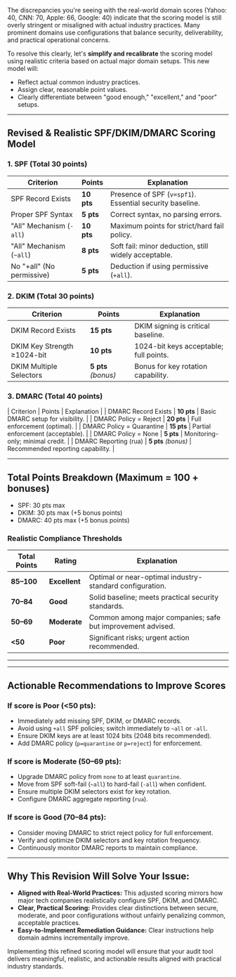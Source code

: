 The discrepancies you're seeing with the real-world domain scores (Yahoo: 40, CNN: 70, Apple: 66, Google: 40) indicate that the scoring model is still overly stringent or misaligned with actual industry practices. Many prominent domains use configurations that balance security, deliverability, and practical operational concerns.

To resolve this clearly, let's **simplify and recalibrate** the scoring model using realistic criteria based on actual major domain setups. This new model will:

- Reflect actual common industry practices.
- Assign clear, reasonable point values.
- Clearly differentiate between "good enough," "excellent," and "poor" setups.

---

## Revised & Realistic SPF/DKIM/DMARC Scoring Model

### 1. SPF (Total 30 points)

| Criterion                   | Points           | Explanation                                           |
|-----------------------------|------------------|-------------------------------------------------------|
| SPF Record Exists           | **10 pts**       | Presence of SPF (`v=spf1`). Essential security baseline.|
| Proper SPF Syntax           | **5 pts**        | Correct syntax, no parsing errors.                   |
| "All" Mechanism (`-all`)    | **10 pts**       | Maximum points for strict/hard fail policy.          |
| "All" Mechanism (`~all`)    | **8 pts**        | Soft fail: minor deduction, still widely acceptable. |
| No "+all" (No permissive)   | **5 pts**        | Deduction if using permissive (`+all`).              |

### 2. DKIM (Total 30 points)

| Criterion                   | Points           | Explanation                                           |
|-----------------------------|------------------|-------------------------------------------------------|
| DKIM Record Exists          | **15 pts**       | DKIM signing is critical baseline.                   |
| DKIM Key Strength ≥1024-bit | **10 pts**       | 1024-bit keys acceptable; full points.               |
| DKIM Multiple Selectors     | **5 pts** *(bonus)* | Bonus for key rotation capability.                |

### 3. DMARC (Total 40 points)

| Criterion                   | Points           | Explanation                                           |
| DMARC Record Exists         | **10 pts**       | Basic DMARC setup for visibility.                    |
| DMARC Policy = Reject       | **20 pts**       | Full enforcement (optimal).                          |
| DMARC Policy = Quarantine   | **15 pts**       | Partial enforcement (acceptable).                    |
| DMARC Policy = None         | **5 pts**        | Monitoring-only; minimal credit.                     |
| DMARC Reporting (rua)       | **5 pts** *(bonus)* | Recommended reporting capability.                |

---

## Total Points Breakdown (Maximum = 100 + bonuses)

- SPF: 30 pts max
- DKIM: 30 pts max (+5 bonus points)
- DMARC: 40 pts max (+5 bonus points)

### Realistic Compliance Thresholds

| Total Points     | Rating          | Explanation                              |
|------------------|-----------------|------------------------------------------|
| **85–100**       | **Excellent**   | Optimal or near-optimal industry-standard configuration.|
| **70–84**        | **Good**        | Solid baseline; meets practical security standards. |
| **50–69**        | **Moderate**    | Common among major companies; safe but improvement advised.|
| **<50**          | **Poor**        | Significant risks; urgent action recommended.|

---


---

## **Actionable Recommendations to Improve Scores**

### If score is Poor (<50 pts):
- Immediately add missing SPF, DKIM, or DMARC records.
- Avoid using `+all` SPF policies; switch immediately to `~all` or `-all`.
- Ensure DKIM keys are at least 1024 bits (2048 bits recommended).
- Add DMARC policy (`p=quarantine` or `p=reject`) for enforcement.

### If score is Moderate (50–69 pts):
- Upgrade DMARC policy from `none` to at least `quarantine`.
- Move from SPF soft-fail (`~all`) to hard-fail (`-all`) when confident.
- Ensure multiple DKIM selectors exist for key rotation.
- Configure DMARC aggregate reporting (`rua`).

### If score is Good (70–84 pts):
- Consider moving DMARC to strict reject policy for full enforcement.
- Verify and optimize DKIM selectors and key rotation frequency.
- Continuously monitor DMARC reports to maintain compliance.

---

## Why This Revision Will Solve Your Issue:

- **Aligned with Real-World Practices:** This adjusted scoring mirrors how major tech companies realistically configure SPF, DKIM, and DMARC.
- **Clear, Practical Scoring:** Provides clear distinctions between secure, moderate, and poor configurations without unfairly penalizing common, acceptable practices.
- **Easy-to-Implement Remediation Guidance:** Clear instructions help domain admins incrementally improve.

Implementing this refined scoring model will ensure that your audit tool delivers meaningful, realistic, and actionable results aligned with practical industry standards.